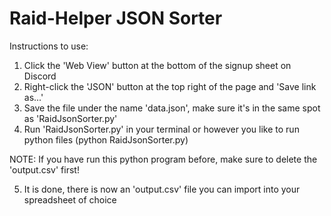 # Raid-Helper JSON Sorter
Instructions to use:
1. Click the 'Web View' button at the bottom of the signup sheet on Discord
2. Right-click the 'JSON' button at the top right of the page and 'Save link as...'
3. Save the file under the name 'data.json', make sure it's in the same spot as 'RaidJsonSorter.py'
4. Run 'RaidJsonSorter.py' in your terminal or however you like to run python files (python RaidJsonSorter.py)

NOTE: If you have run this python program before, make sure to delete the 'output.csv' first!

5. It is done, there is now an 'output.csv' file you can import into your spreadsheet of choice
